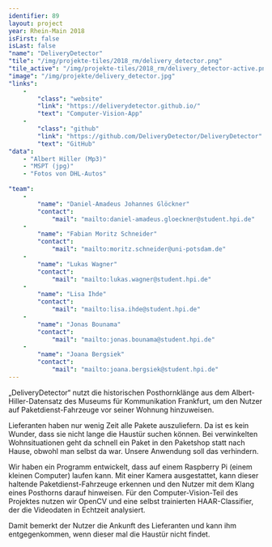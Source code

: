 ```yaml
---
identifier: 89
layout: project
year: Rhein-Main 2018
isFirst: false
isLast: false
"name": "DeliveryDetector"
"tile": "/img/projekte-tiles/2018_rm/delivery_detector.png"
"tile_active": "/img/projekte-tiles/2018_rm/delivery_detector-active.png"
"image": "/img/projekte/delivery_detector.jpg"
"links":
    -
        "class": "website"
        "link": "https://deliverydetector.github.io/"
        "text": "Computer-Vision-App"
    -
        "class": "github"
        "link": "https://github.com/DeliveryDetector/DeliveryDetector"
        "text": "GitHub"
"data":
    - "Albert Hiller (Mp3)"
    - "MSPT (jpg)"
    - "Fotos von DHL-Autos"
    
"team":
    -
        "name": "Daniel-Amadeus Johannes Glöckner"
        "contact":
            "mail": "mailto:daniel-amadeus.gloeckner@student.hpi.de"
    -
        "name": "Fabian Moritz Schneider"
        "contact":
            "mail": "mailto:moritz.schneider@uni-potsdam.de"
    -
        "name": "Lukas Wagner"
        "contact":
            "mail": "mailto:lukas.wagner@student.hpi.de"
    -
        "name": "Lisa Ihde"
        "contact":
            "mail": "mailto:lisa.ihde@student.hpi.de"
    -
        "name": "Jonas Bounama"
        "contact":
            "mail": "mailto:jonas.bounama@student.hpi.de"
    -
        "name": "Joana Bergsiek"
        "contact":
            "mail": "mailto:joana.bergsiek@student.hpi.de"
---
```

„DeliveryDetector“ nutzt die historischen Posthornklänge aus dem Albert-Hiller-Datensatz des Museums für Kommunikation Frankfurt, um den Nutzer auf Paketdienst-Fahrzeuge vor seiner Wohnung hinzuweisen.

Lieferanten haben nur wenig Zeit alle Pakete auszuliefern. Da ist es kein Wunder, dass sie nicht lange die Haustür suchen können. Bei verwinkelten Wohnsituationen geht da schnell ein Paket in den Paketshop statt nach Hause, obwohl man selbst da war.
Unsere Anwendung soll das verhindern. 

Wir haben ein Programm entwickelt, dass auf einem Raspberry Pi (einem kleinen Computer) laufen kann. Mit einer Kamera ausgestattet, kann dieser haltende Paketdienst-Fahrzeuge erkennen und den Nutzer mit dem Klang eines Posthorns darauf hinweisen. Für den Computer-Vision-Teil des Projektes nutzen wir OpenCV und eine selbst trainierten HAAR-Classifier, der die Videodaten in Echtzeit analysiert.

Damit bemerkt der Nutzer die Ankunft des Lieferanten und kann ihm entgegenkommen, wenn dieser mal die Haustür nicht findet.